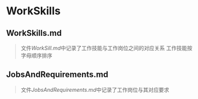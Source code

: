 # WorkSkills

## WorkSkills.md
> 文件*WorkSill.md*中记录了工作技能与工作岗位之间的对应关系 工作技能按字母顺序排序

## JobsAndRequirements.md
> 文件*JobsAndRequirements.md*中记录了工作岗位与其对应要求
